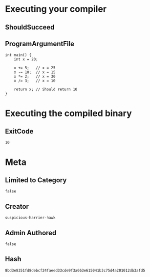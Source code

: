 # Executing your compiler

## ShouldSucceed

## ProgramArgumentFile

```
int main() {
    int x = 20;
    
    x += 5;   // x = 25
    x -= 10;  // x = 15
    x *= 2;   // x = 30
    x /= 3;   // x = 10
    
    return x; // Should return 10
}

```

# Executing the compiled binary

## ExitCode

```
10
```

# Meta

## Limited to Category

```
false
```

## Creator

```
suspicious-harrier-hawk
```

## Admin Authored

```
false
```

## Hash

```
8bd3e8351fd8debcf24faeed33cde9f3a663e615041b3c75d4a201012db3afd5
```
